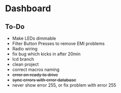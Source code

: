 Dashboard
=========

To-Do
-----------

- Make LEDs dimmable
- Filter Button Presses to remove EMI problems
- Radio wiring 
- fix bug which kicks in after 20min 
- lcd branch
- clean project
- correct macros naming
- ~~error on ready to drive~~
- ~~sync errors with error database~~
- never show error 255, or fix problem with error 255

